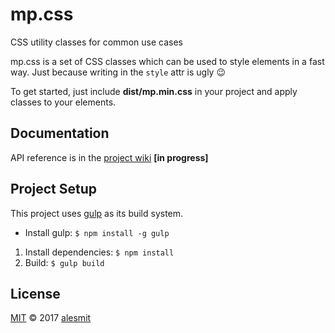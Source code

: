 # mp.css
CSS utility classes for common use cases

mp.css is a set of CSS classes which can be used to style elements in a fast way. Just because writing in the `style` attr is ugly :wink:

To get started, just include __dist/mp.min.css__ in your project and apply classes to your elements.

## Documentation

API reference is in the [project wiki](https://github.com/alesmit/mp.css/wiki) __[in progress]__

## Project Setup

This project uses [gulp](http://gulpjs.com/) as its build system.

- Install gulp: `$ npm install -g gulp`

1. Install dependencies: `$ npm install`
2. Build: `$ gulp build`

## License

[MIT](./LICENSE) © 2017 [alesmit](https://github.com/alesmit)
